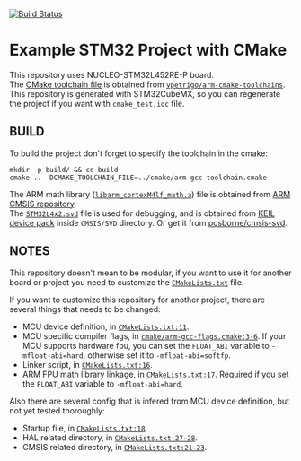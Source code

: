 [![Build Status](https://travis-ci.com/triwahyuu/stm32_cmake_example.svg?branch=master)](https://travis-ci.com/triwahyuu/stm32_cmake_example)

# Example STM32 Project with CMake
This repository uses NUCLEO-STM32L452RE-P board.  
The [CMake toolchain file](cmake/arm-gcc-toolchain.cmake) is obtained from [`vpetrigo/arm-cmake-toolchains`](https://github.com/vpetrigo/arm-cmake-toolchains).  
This repository is generated with STM32CubeMX, so you can regenerate the project if you want with `cmake_test.ioc` file.

## BUILD
To build the project don't forget to specify the toolchain in the cmake:
```
mkdir -p build/ && cd build
cmake .. -DCMAKE_TOOLCHAIN_FILE=../cmake/arm-gcc-toolchain.cmake
```

The ARM math library ([`libarm_cortexM4lf_math.a`](aux/libarm_cortexM4lf_math.a)) file is obtained from [ARM CMSIS repository](https://github.com/ARM-software/CMSIS/tree/master/CMSIS/Lib/GCC).  
The [`STM32L4x2.svd`](aux/STM32L4x2.svd) file is used for debugging, and is obtained from [KEIL device pack](https://www.keil.com/dd2/pack/) inside `CMSIS/SVD` directory. Or get it from [posborne/cmsis-svd](https://github.com/posborne/cmsis-svd/tree/master/data/STMicro).

## NOTES
This repository doesn't mean to be modular, if you want to use it for another board or project you need to customize the [`CMakeLists.txt`](CMakeLists.txt) file.  

If you want to customize this repository for another project, there are several things that needs to be changed:
- MCU device definition, in [`CMakeLists.txt:11`](CMakeLists.txt#L11).
- MCU specific compiler flags, in [`cmake/arm-gcc-flags.cmake:3-6`](cmake/arm-gcc-flags.cmake#L3-L6). If your MCU supports hardware fpu, you can set the `FLOAT_ABI` variable to `-mfloat-abi=hard`, otherwise set it to `-mfloat-abi=softfp`.
- Linker script, in [`CMakeLists.txt:16`](CMakeLists.txt#L16).
- ARM FPU math library linkage, in [`CMakeLists.txt:17`](CMakeLists.txt#L17). Required if you set the `FLOAT_ABI` variable to `-mfloat-abi=hard`. 


Also there are several config that is infered from MCU device definition, but not yet tested thoroughly:
- Startup file, in [`CMakeLists.txt:18`](CMakeLists.txt#L18).
- HAL related directory, in [`CMakeLists.txt:27-28`](CMakeLists.txt#L27-L28).
- CMSIS related directory, in [`CMakeLists.txt:21-23`](CMakeLists.txt#L21-L23).